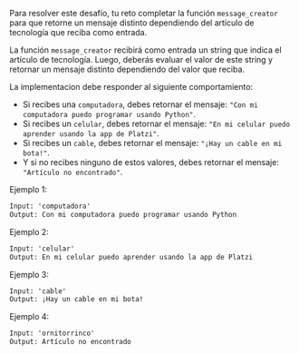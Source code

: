Para resolver este desafío, tu reto completar la función `message_creator` para que retorne un mensaje distinto dependiendo del artículo de tecnología que reciba como entrada.

La función `message_creator` recibirá como entrada un string que indica el artículo de tecnología. Luego, deberás evaluar el valor de este string y retornar un mensaje distinto dependiendo del valor que reciba.

La implementacion debe responder al siguiente comportamiento:

- Si recibes una `computadora`, debes retornar el mensaje: `"Con mi computadora puedo programar usando Python"`.
- Si recibes un `celular`, debes retornar el mensaje: `"En mi celular puedo aprender usando la app de Platzi"`.
- Si recibes un `cable`, debes retornar el mensaje: `"¡Hay un cable en mi bota!"`.
- Y si no recibes ninguno de estos valores, debes retornar el mensaje: `"Artículo no encontrado"`.

Ejemplo 1: 

```txt
Input: 'computadora'
Output: Con mi computadora puedo programar usando Python
```

Ejemplo 2: 

```txt
Input: 'celular'
Output: En mi celular puedo aprender usando la app de Platzi
```

Ejemplo 3: 

```txt
Input: 'cable'
Output: ¡Hay un cable en mi bota!
```

Ejemplo 4: 

```txt
Input: 'ornitorrinco'
Output: Artículo no encontrado
```